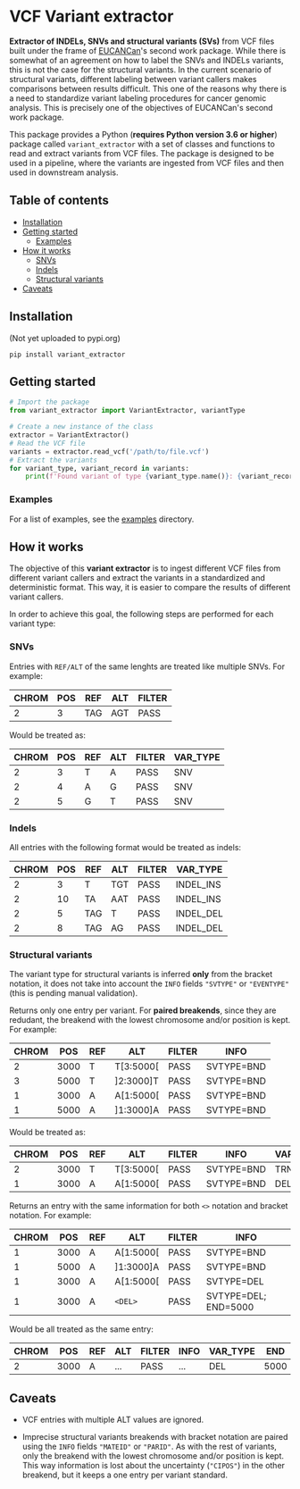 # VCF Variant extractor <!-- omit in toc -->
**Extractor of INDELs, SNVs and structural variants (SVs)** from VCF files built under the frame of [EUCANCan](https://eucancan.com/)'s second work package. While there is somewhat of an agreement on how to label the SNVs and INDELs variants, this is not the case for the structural variants. In the current scenario of structural variants, different labeling between variant callers makes comparisons between results difficult. This one of the reasons why there is a need to standardize variant labeling procedures for cancer genomic analysis. This is precisely one of the objectives of EUCANCan's second work package.

This package provides a Python (**requires Python version 3.6 or higher**) package called `variant_extractor` with a set of classes and functions to read and extract variants from VCF files. The package is designed to be used in a pipeline, where the variants are ingested from VCF files and then used in downstream analysis.

## Table of contents <!-- omit in toc -->
- [Installation](#installation)
- [Getting started](#getting-started)
  - [Examples](#examples)
- [How it works](#how-it-works)
  - [SNVs](#snvs)
  - [Indels](#indels)
  - [Structural variants](#structural-variants)
- [Caveats](#caveats)

## Installation
(Not yet uploaded to pypi.org)
```
pip install variant_extractor
```

## Getting started
```python
# Import the package
from variant_extractor import VariantExtractor, variantType  

# Create a new instance of the class
extractor = VariantExtractor()
# Read the VCF file
variants = extractor.read_vcf('/path/to/file.vcf')
# Extract the variants
for variant_type, variant_record in variants:
    print(f'Found variant of type {variant_type.name()}: {variant_record.contig}:{variant_record.pos}')
```

### Examples
For a list of examples, see the [examples](./examples/) directory.


## How it works
The objective of this **variant extractor** is to ingest different VCF files from different variant callers and extract the variants in a standardized and deterministic format. This way, it is easier to compare the results of different variant callers.

In order to achieve this goal, the following steps are performed for each variant type:
### SNVs
Entries with `REF/ALT` of the same lenghts are treated like multiple SNVs. For example:

| CHROM | POS | REF | ALT | FILTER |
| ----- | --- | --- | --- | ------ |
| 2     | 3   | TAG | AGT | PASS   |

Would be treated as:

| CHROM | POS | REF | ALT | FILTER | VAR_TYPE |
| ----- | --- | --- | --- | ------ | -------- |
| 2     | 3   | T   | A   | PASS   | SNV      |
| 2     | 4   | A   | G   | PASS   | SNV      |
| 2     | 5   | G   | T   | PASS   | SNV      |

### Indels
All entries with the following format would be treated as indels:

| CHROM | POS | REF | ALT | FILTER | VAR_TYPE  |
| ----- | --- | --- | --- | ------ | --------- |
| 2     | 3   | T   | TGT | PASS   | INDEL_INS |
| 2     | 10  | TA  | AAT | PASS   | INDEL_INS |
| 2     | 5   | TAG | T   | PASS   | INDEL_DEL |
| 2     | 8   | TAG | AG  | PASS   | INDEL_DEL |

### Structural variants
The variant type for structural variants is inferred **only** from the bracket notation, it does not take into account the `INFO` fields `"SVTYPE"` or `"EVENTYPE"` (this is pending manual validation).

Returns only one entry per variant. For **paired breakends**, since they are redudant, the breakend with the lowest chromosome and/or position is kept. For example:

| CHROM | POS  | REF | ALT       | FILTER | INFO       |
| ----- | ---- | --- | --------- | ------ | ---------- |
| 2     | 3000 | T   | T[3:5000[ | PASS   | SVTYPE=BND |
| 3     | 5000 | T   | ]2:3000]T | PASS   | SVTYPE=BND |
| 1     | 3000 | A   | A[1:5000[ | PASS   | SVTYPE=BND |
| 1     | 5000 | A   | ]1:3000]A | PASS   | SVTYPE=BND |

Would be treated as:

| CHROM | POS  | REF | ALT       | FILTER | INFO       | VAR_TYPE |
| ----- | ---- | --- | --------- | ------ | ---------- | -------- |
| 2     | 3000 | T   | T[3:5000[ | PASS   | SVTYPE=BND | TRN      |
| 1     | 3000 | A   | A[1:5000[ | PASS   | SVTYPE=BND | DEL      |

Returns an entry with the same information for both `<>` notation and bracket notation. For example:

| CHROM | POS  | REF | ALT       | FILTER | INFO                 |
| ----- | ---- | --- | --------- | ------ | -------------------- |
| 1     | 3000 | A   | A[1:5000[ | PASS   | SVTYPE=BND           |
| 1     | 5000 | A   | ]1:3000]A | PASS   | SVTYPE=BND           |
| 1     | 3000 | A   | A[1:5000[ | PASS   | SVTYPE=DEL           |
| 1     | 3000 | A   | `<DEL>`   | PASS   | SVTYPE=DEL; END=5000 |

Would be all treated as the same entry:

| CHROM | POS  | REF | ALT | FILTER | INFO | VAR_TYPE | END  |
| ----- | ---- | --- | --- | ------ | ---- | -------- | ---- |
| 2     | 3000 | A   | ... | PASS   | ...  | DEL      | 5000 |


## Caveats

* VCF entries with multiple ALT values are ignored.

* Imprecise structural variants breakends with bracket notation are paired using the `INFO` fields `"MATEID"` or `"PARID"`. As with the rest of variants, only the breakend with the lowest chromosome and/or position is kept. This way information is lost about the uncertainty (`"CIPOS"`) in the other breakend, but it keeps a one entry per variant standard.
